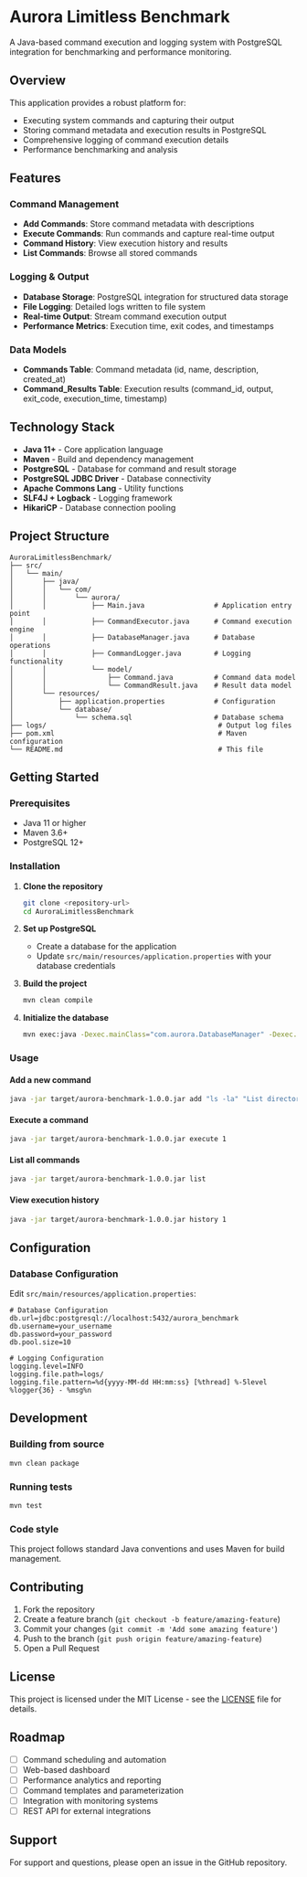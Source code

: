 # Aurora Limitless Benchmark

A Java-based command execution and logging system with PostgreSQL integration for benchmarking and performance monitoring.

## Overview

This application provides a robust platform for:
- Executing system commands and capturing their output
- Storing command metadata and execution results in PostgreSQL
- Comprehensive logging of command execution details
- Performance benchmarking and analysis

## Features

### Command Management
- **Add Commands**: Store command metadata with descriptions
- **Execute Commands**: Run commands and capture real-time output
- **Command History**: View execution history and results
- **List Commands**: Browse all stored commands

### Logging & Output
- **Database Storage**: PostgreSQL integration for structured data storage
- **File Logging**: Detailed logs written to file system
- **Real-time Output**: Stream command execution output
- **Performance Metrics**: Execution time, exit codes, and timestamps

### Data Models
- **Commands Table**: Command metadata (id, name, description, created_at)
- **Command_Results Table**: Execution results (command_id, output, exit_code, execution_time, timestamp)

## Technology Stack

- **Java 11+** - Core application language
- **Maven** - Build and dependency management
- **PostgreSQL** - Database for command and result storage
- **PostgreSQL JDBC Driver** - Database connectivity
- **Apache Commons Lang** - Utility functions
- **SLF4J + Logback** - Logging framework
- **HikariCP** - Database connection pooling

## Project Structure

```
AuroraLimitlessBenchmark/
├── src/
│   └── main/
│       ├── java/
│       │   └── com/
│       │       └── aurora/
│       │           ├── Main.java                 # Application entry point
│       │           ├── CommandExecutor.java      # Command execution engine
│       │           ├── DatabaseManager.java      # Database operations
│       │           ├── CommandLogger.java        # Logging functionality
│       │           └── model/
│       │               ├── Command.java          # Command data model
│       │               └── CommandResult.java    # Result data model
│       └── resources/
│           ├── application.properties            # Configuration
│           └── database/
│               └── schema.sql                    # Database schema
├── logs/                                          # Output log files
├── pom.xml                                        # Maven configuration
└── README.md                                      # This file
```

## Getting Started

### Prerequisites
- Java 11 or higher
- Maven 3.6+
- PostgreSQL 12+

### Installation

1. **Clone the repository**
   ```bash
   git clone <repository-url>
   cd AuroraLimitlessBenchmark
   ```

2. **Set up PostgreSQL**
   - Create a database for the application
   - Update `src/main/resources/application.properties` with your database credentials

3. **Build the project**
   ```bash
   mvn clean compile
   ```

4. **Initialize the database**
   ```bash
   mvn exec:java -Dexec.mainClass="com.aurora.DatabaseManager" -Dexec.args="init"
   ```

### Usage

#### Add a new command
```bash
java -jar target/aurora-benchmark-1.0.0.jar add "ls -la" "List directory contents"
```

#### Execute a command
```bash
java -jar target/aurora-benchmark-1.0.0.jar execute 1
```

#### List all commands
```bash
java -jar target/aurora-benchmark-1.0.0.jar list
```

#### View execution history
```bash
java -jar target/aurora-benchmark-1.0.0.jar history 1
```

## Configuration

### Database Configuration
Edit `src/main/resources/application.properties`:
```properties
# Database Configuration
db.url=jdbc:postgresql://localhost:5432/aurora_benchmark
db.username=your_username
db.password=your_password
db.pool.size=10

# Logging Configuration
logging.level=INFO
logging.file.path=logs/
logging.file.pattern=%d{yyyy-MM-dd HH:mm:ss} [%thread] %-5level %logger{36} - %msg%n
```

## Development

### Building from source
```bash
mvn clean package
```

### Running tests
```bash
mvn test
```

### Code style
This project follows standard Java conventions and uses Maven for build management.

## Contributing

1. Fork the repository
2. Create a feature branch (`git checkout -b feature/amazing-feature`)
3. Commit your changes (`git commit -m 'Add some amazing feature'`)
4. Push to the branch (`git push origin feature/amazing-feature`)
5. Open a Pull Request

## License

This project is licensed under the MIT License - see the [LICENSE](LICENSE) file for details.

## Roadmap

- [ ] Command scheduling and automation
- [ ] Web-based dashboard
- [ ] Performance analytics and reporting
- [ ] Command templates and parameterization
- [ ] Integration with monitoring systems
- [ ] REST API for external integrations

## Support

For support and questions, please open an issue in the GitHub repository. 